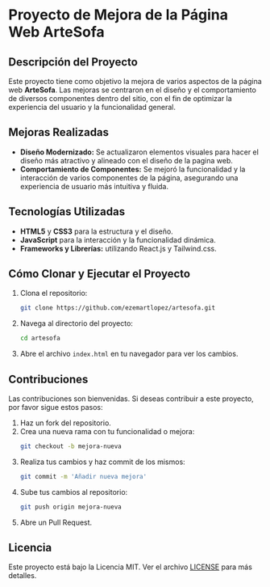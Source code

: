 
# Proyecto de Mejora de la Página Web ArteSofa

## Descripción del Proyecto

Este proyecto tiene como objetivo la mejora de varios aspectos de la página web **ArteSofa**. Las mejoras se centraron en el diseño y el comportamiento de diversos componentes dentro del sitio, con el fin de optimizar la experiencia del usuario y la funcionalidad general.

## Mejoras Realizadas

- **Diseño Modernizado:** Se actualizaron elementos visuales para hacer el diseño más atractivo y alineado con el diseño de la pagina web.
- **Comportamiento de Componentes:** Se mejoró la funcionalidad y la interacción de varios componentes de la página, asegurando una experiencia de usuario más intuitiva y fluida.

## Tecnologías Utilizadas

- **HTML5** y **CSS3** para la estructura y el diseño.
- **JavaScript** para la interacción y la funcionalidad dinámica.
- **Frameworks y Librerías:** utilizando React.js y Tailwind.css.


## Cómo Clonar y Ejecutar el Proyecto

1. Clona el repositorio:
    ```sh
    git clone https://github.com/ezemartlopez/artesofa.git
    ```

2. Navega al directorio del proyecto:
    ```sh
    cd artesofa
    ```

3. Abre el archivo `index.html` en tu navegador para ver los cambios.

## Contribuciones

Las contribuciones son bienvenidas. Si deseas contribuir a este proyecto, por favor sigue estos pasos:

1. Haz un fork del repositorio.
2. Crea una nueva rama con tu funcionalidad o mejora:
    ```sh
    git checkout -b mejora-nueva
    ```
3. Realiza tus cambios y haz commit de los mismos:
    ```sh
    git commit -m 'Añadir nueva mejora'
    ```
4. Sube tus cambios al repositorio:
    ```sh
    git push origin mejora-nueva
    ```
5. Abre un Pull Request.

## Licencia

Este proyecto está bajo la Licencia MIT. Ver el archivo [LICENSE](LICENSE) para más detalles.

